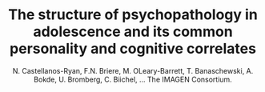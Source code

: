 ---
author: N. Castellanos-Ryan, F.N. Briere, M. OLeary-Barrett, T. Banaschewski, A. Bokde, U. Bromberg, C. Biichel, ...  The IMAGEN Consortium.
title: The structure of psychopathology in adolescence and its common personality and cognitive correlates
journal: Journal of Abnormal Psychology
year: 2016
type: article
doi: 10.1037/abn0000193
volume: 125
number: 8
---